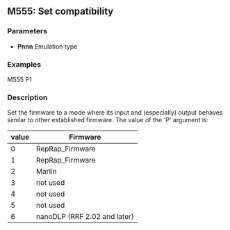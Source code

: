 ## M555: Set compatibility

### Parameters

- **Pnnn** Emulation type

### Examples

M555 P1

### Description

Set the firmware to a mode where its input and (especially) output behaves similar to other established firmware. The value of the 'P' argument is:

| **value** | **Firmware**                 |
|-----------|------------------------------|
| 0         | RepRap_Firmware              |
| 1         | RepRap_Firmware              |
| 2         | Marlin                       |
| 3         | not used                     |
| 4         | not used                     |
| 5         | not used                     |
| 6         | nanoDLP (RRF 2.02 and later) |

